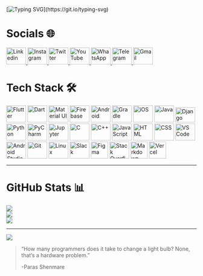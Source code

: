 [![Typing SVG](https://readme-typing-svg.demolab.com?font=Pacifico&size=35&pause=1000&vCenter=true&width=435&lines=Hello%2C+There!+%F0%9F%91%8B;This+is+Paras+Shenmare;Nice+to+meet+you!)](https://git.io/typing-svg)

# Socials 🌐

<div align="left">
  <a href="https://www.linkedin.com/in/parasshenmare" target="_blank" rel="noopener noreferrer">
    <img src="https://cdn.jsdelivr.net/gh/devicons/devicon/icons/linkedin/linkedin-original.svg" title="Linkedin" alt="Linkedin" height = 45 width = 52/>
  </a>
  <a href="https://www.instagram.com/paras_shenmare" target="_blank" rel="noopener noreferrer">
    <img src="https://www.svgrepo.com/show/452229/instagram-1.svg" title="Instagram" alt="Instagram" height = 45 width = 52/>
  </a>
  <a href="https://twitter.com/paras_shenmare" target="_blank" rel="noopener noreferrer">
    <img src="https://www.svgrepo.com/show/475689/twitter-color.svg" title="Twitter" alt="Twitter" height = 45 width = 52/>
  </a>
  <a href="https://www.youtube.com/@parasshenmare" target="_blank" rel="noopener noreferrer">
    <img src="https://www.svgrepo.com/show/475700/youtube-color.svg" title="YouTube" alt="YouTube" height = 45 width = 52/>
  </a>
  <a href="https://wa.me/918830620995" target="_blank" rel="noopener noreferrer">
    <img src="https://www.svgrepo.com/show/475692/whatsapp-color.svg" title="Whatsapp" alt="WhatsApp" height = 45 width = 52/>
  </a>
  <a href="https://t.me/parasshenmare" target="_blank" rel="noopener noreferrer">
    <img src="https://www.svgrepo.com/show/354443/telegram.svg" title="Telegram" alt="Telegram" height = 45 width = 52/>
  </a>
  <a href="https://mail.google.com/mail/?view=cm&source=mailto&to=shenmareparas@gmail.com" target="_blank" rel="noopener noreferrer">
    <img src="https://upload.wikimedia.org/wikipedia/commons/7/7e/Gmail_icon_%282020%29.svg" title="Gmail" alt="Gmail" height = 45 width = 52/>
  </a>
</div>

# Tech Stack 🛠️

<div align = "left">
  <img src="https://cdn.jsdelivr.net/gh/devicons/devicon/icons/flutter/flutter-original.svg" title="Flutter" alt="Flutter" height = 45 width = 52/>
  <img src="https://cdn.jsdelivr.net/gh/devicons/devicon/icons/dart/dart-original.svg" title="Dart" alt="Dart" height = 45 width = 52/>
  <img src="https://cdn.jsdelivr.net/gh/devicons/devicon/icons/materialui/materialui-original.svg" title="Material UI" alt="Material UI" height = 45 width = 52/>
  <img src="https://cdn.jsdelivr.net/gh/devicons/devicon/icons/firebase/firebase-plain.svg" title="Firebase"alt="Firebase" height = 45 width = 52/>
  <img src="https://cdn.jsdelivr.net/gh/devicons/devicon/icons/android/android-original.svg" title="Android" alt="Android" height = 45 width = 52/>
  <img src="https://www.svgrepo.com/show/353831/gradle.svg" title="Gradle" alt="Gradle" height = 45 width = 52/>
  <img src="https://www.svgrepo.com/show/452233/ios.svg" title="iOS" alt="iOS" height = 45 width = 52/>
  <img src="https://cdn.jsdelivr.net/gh/devicons/devicon/icons/java/java-original.svg" title="Java" alt="Java" height = 45 width = 52/>
  <img src="https://cdn.jsdelivr.net/gh/devicons/devicon/icons/django/django-plain.svg" title="Django" alt="Django" height="40" width="52"/>
  <img src="https://cdn.jsdelivr.net/gh/devicons/devicon/icons/python/python-original.svg" title="Python" alt="Python" height = 45 width = 52/>
  <img src="https://cdn.jsdelivr.net/gh/devicons/devicon/icons/pycharm/pycharm-original.svg" title="PyCharm" alt="PyCharm" height = 45 width = 52/>
  <img src="https://cdn.jsdelivr.net/gh/devicons/devicon/icons/jupyter/jupyter-original.svg" title="Jupyter" alt="Jupyter" height = 45 width = 52/>
  <img src="https://cdn.jsdelivr.net/gh/devicons/devicon/icons/c/c-original.svg" title="C" alt="C" height = 45 width = 52/>
  <img src="https://cdn.jsdelivr.net/gh/devicons/devicon/icons/cplusplus/cplusplus-original.svg" title="C++" alt="C++" height = 45 width = 52/>
  <img src="https://www.svgrepo.com/show/303206/javascript-logo.svg" title="JavaScript" alt="JavaScript" height = 45 width = 52/>
  <img src="https://cdn.jsdelivr.net/gh/devicons/devicon/icons/html5/html5-original.svg" title="HTML" alt="HTML" height = 45 width = 52/>
  <img src="https://cdn.jsdelivr.net/gh/devicons/devicon/icons/css3/css3-original.svg" title="CSS" alt="CSS" height = 45 width = 52/>
  <img src="https://cdn.jsdelivr.net/gh/devicons/devicon/icons/vscode/vscode-original.svg" title="VS Code" alt="VS Code" height = 45 width = 52/>
  <img src="https://cdn.jsdelivr.net/gh/devicons/devicon/icons/androidstudio/androidstudio-original.svg" title="Android Studio" alt="Android Studio" height = 45 width = 52/>
  <img src="https://cdn.jsdelivr.net/gh/devicons/devicon/icons/git/git-original.svg" title="Git" alt="Git" height = 45 width = 52/>
  <img src="https://cdn.jsdelivr.net/gh/devicons/devicon/icons/linux/linux-original.svg" title="Linux" alt="Linux" height = 45 width = 52/>
  <img src="https://cdn.jsdelivr.net/gh/devicons/devicon/icons/slack/slack-original.svg" title="Slack" alt="Slack" height = 45 width = 52/>
  <img src="https://cdn.jsdelivr.net/gh/devicons/devicon/icons/figma/figma-original.svg" title="Figma" alt="Figma" height = 45 width = 45/>
  <img src="https://raw.githubusercontent.com/rahuldkjain/github-profile-readme-generator/master/src/images/icons/Social/stack-overflow.svg" title="Stack Overflow" alt="Stack Overflow" height = 45 width = 52/>
  <img src="https://cdn.jsdelivr.net/gh/devicons/devicon/icons/markdown/markdown-original.svg" title="Markdown" alt="Markdown" height = 45 width = 45/>
  <img src="https://www.svgrepo.com/show/361653/vercel-logo.svg" title="Vercel" alt="Vercel" height = 45 width = 45/>
</div>

---
# GitHub Stats 📊

![](https://github-readme-streak-stats.herokuapp.com/?user=shenmareparas&theme=dark&hide_border=false)<br/>
![](https://github-readme-stats-five-rust-41.vercel.app/api?username=shenmareparas&theme=dark&hide_border=false&include_all_commits=true&count_private=true)<br/>
![](https://github-readme-stats.vercel.app/api/top-langs/?username=shenmareparas&theme=dark&hide_border=false&include_all_commits=true&count_private=true&layout=pie)


---
![](https://visitcount.itsvg.in/api?id=shenmareparas&icon=0&color=12)

[//]:#![](https://github-readme-activity-graph.vercel.app/graph?username=shenmareparas&theme=react-dark)

> “How many programmers does it take to change a light bulb? None, that’s a hardware problem.”
> 
> -Paras Shenmare
